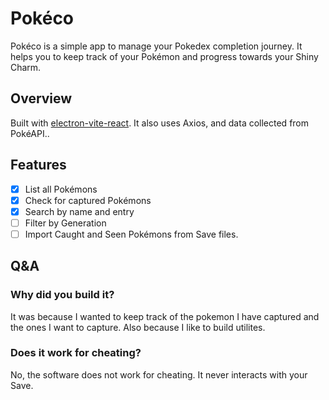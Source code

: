 # Pokéco

Pokéco is a simple app to manage your Pokedex completion journey. It helps you to keep track of your Pokémon and progress towards your Shiny Charm.

## Overview

Built with [electron-vite-react](https://github.com/electron-vite/electron-vite-react). It also uses Axios, and data collected from PokéAPI..

## Features

- [x] List all Pokémons
- [x] Check for captured Pokémons
- [x] Search by name and entry
- [ ] Filter by Generation
- [ ] Import Caught and Seen Pokémons from Save files.

## Q&A

### Why did you build it?

It was because I wanted to keep track of the pokemon I have captured and the ones I want to capture. Also because I like to build utilites.

### Does it work for cheating?

No, the software does not work for cheating. It never interacts with your Save.
